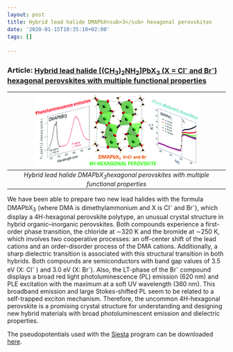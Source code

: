 ```yaml
---
layout: post
title: Hybrid lead halide DMAPbX<sub>3</sub> hexagonal perovskites
date: '2020-01-15T10:35:10+02:00'
tags: []

---
```


### Article: [Hybrid lead halide [(CH<sub>3</sub>)<sub>2</sub>NH<sub>2</sub>]PbX<sub>3</sub> (X = Cl<sup>-</sup> and Br<sup>-</sup>) hexagonal perovskites with multiple functional properties](http://doi.org/10.1039/C9TC03543E)


| ![](/imgs/gatocAF.png)  |
|:--:|
|*Hybrid lead halide DMAPbX<sub>3</sub>hexagonal perovskites with multiple functional properties*|




We have been able to prepare two new lead halides with the formula DMAPbX<sub>3</sub> (where DMA is dimethylammonium and X is Cl<sup>-</sup> and Br<sup>-</sup>), which display a 4H-hexagonal perovskite polytype, an unusual crystal structure in hybrid organic–inorganic perovskites. Both compounds experience a first-order phase transition, the chloride at ∼320 K and the bromide at ∼250 K, which involves two cooperative processes: an off-center shift of the lead cations and an order-disorder process of the DMA cations. Additionally, a sharp dielectric transition is associated with this structural transition in both hybrids. Both compounds are semiconductors with band gap values of 3.5 eV (X: Cl<sup>-</sup> ) and 3.0 eV (X: Br<sup>-</sup>). Also, the LT-phase of the Br<sup>-</sup> compound displays a broad red light photoluminescence (PL) emission (620 nm) and PLE excitation with the maximum at a soft UV wavelength (360 nm). This broadband emission and large Stokes-shifted PL seem to be related to a self-trapped exciton mechanism. Therefore, the uncommon 4H-hexagonal perovskite is a promising crystal structure for understanding and designing new hybrid materials with broad photoluminescent emission and dielectric properties.

The pseudopotentials used with the [Siesta](https://departments.icmab.es/leem/siesta/) program can be downloaded [here](https://drive.google.com/file/d/1s2Zo9mR26myPp0WH0O8BEEKarztMBJ4V/view?usp=sharing).
